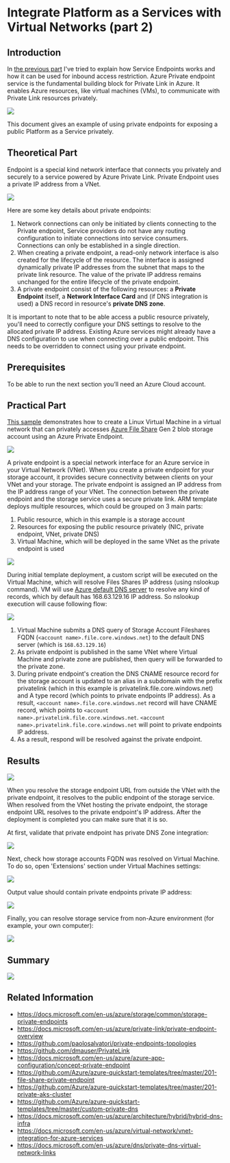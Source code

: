 # Integrate Platform as a Services with Virtual Networks (part 2)
## Introduction

In [the previous part](/paas-vnet-00/README.md) I've tried to explain how Service Endpoints works and how it can be used for inbound access restriction. 
Azure Private endpoint service is the fundamental building block for Private Link in Azure. It enables Azure resources, like virtual machines (VMs), to communicate with Private Link resources privately. 

![](/images/network/paas_vnet_logo.png)

This document gives an example of using private endpoints for exposing a public Platform as a Service privately.

## Theoretical Part

Endpoint is a special kind network interface that connects you privately and securely to a service powered by Azure Private Link. Private Endpoint uses a private IP address from a VNet. 

![](/images/network/priv_end_struct.png)

Here are some key details about private endpoints:
1. Network connections can only be initiated by clients connecting to the Private endpoint, Service providers do not have any routing configuration to initiate connections into service consumers. Connections can only be established in a single direction.
2. When creating a private endpoint, a read-only network interface is also created for the lifecycle of the resource. The interface is assigned dynamically private IP addresses from the subnet that maps to the private link resource. The value of the private IP address remains unchanged for the entire lifecycle of the private endpoint.
3. A private endpoint consist of the following resources: a **Private Endpoint** itself, a **Network Interface Card** and (if DNS integration is used) a DNS record in resource's **private DNS zone**.

It is important to note that to be able access a public resource privately, you'll need to correctly configure your DNS settings to resolve to the allocated private IP address. Existing Azure services might already have a DNS configuration to use when connecting over a public endpoint. This needs to be overridden to connect using your private endpoint.

## Prerequisites

To be able to run the next section you’ll need an Azure Cloud account.

## Practical Part

[This sample](https://github.com/groovy-sky/azure-coredns/blob/master/azure/private-endpoints/azuredeploy.json) demonstrates how to create a Linux Virtual Machine in a virtual network that can privately accesses [Azure File Share](https://docs.microsoft.com/en-us/azure/storage/files/storage-files-introduction) Gen 2 blob storage account using an Azure Private Endpoint. 

<a href="https://portal.azure.com/#create/Microsoft.Template/uri/https%3A%2F%2Fraw.githubusercontent.com%2Fgroovy-sky%2Fazure-coredns%2Fmaster%2Fazure%2Fprivate-endpoints%2Fazuredeploy.json" target="_blank"> <img src="https://raw.githubusercontent.com/Azure/azure-quickstart-templates/master/1-CONTRIBUTION-GUIDE/images/deploytoazure.png"/> </a>

A private endpoint is a special network interface for an Azure service in your Virtual Network (VNet). When you create a private endpoint for your storage account, it provides secure connectivity between clients on your VNet and your storage. The private endpoint is assigned an IP address from the IP address range of your VNet. The connection between the private endpoint and the storage service uses a secure private link. ARM template deploys multiple resources, which could be grouped on 3 main parts:

1. Public resource, which in this example is a storage account
2. Resources for exposing the public resource privately (NIC, private endpoint, VNet, private DNS)
3. Virtual Machine, which will be deployed in the same VNet as the private endpoint is used

![](/images/network/priv_end_arch_00.png)

During initial template deployment, a custom script will be executed on the Virtual Machine, which will resolve Files Shares IP address (using nslookup command). VM will use [Azure default DNS server](https://docs.microsoft.com/en-us/azure/virtual-network/what-is-ip-address-168-63-129-16) to resolve any kind of records, which by default has 168.63.129.16 IP address. So nslookup execution will cause following flow:

![](/images/network/priv_end_arch_01.png)

1. Virtual Machine submits a DNS query of Storage Account Fileshares FQDN (`<account name>.file.core.windows.net`)  to the default DNS server (which is `168.63.129.16`)
2. As private endpoint is published in the same VNet where Virtual Machine and private zone are published, then query will be forwarded to the private zone.
3. During private endpoint's creation the DNS CNAME resource record for the storage account is updated to an alias in a subdomain with the prefix privatelink (which in this example is privatelink.file.core.windows.net) and A type record (which points to private endpoints IP address). As a result, `<account name>.file.core.windows.net` record will have CNAME record, which points to `<account name>.privatelink.file.core.windows.net`. `<account name>.privatelink.file.core.windows.net` will point to private endpoints IP address.
4. As a result, respond will be resolved against the private endpoint.



## Results

![](/images/network/priv_end_res_grp_00.png)

When you resolve the storage endpoint URL from outside the VNet with the private endpoint, it resolves to the public endpoint of the storage service. When resolved from the VNet hosting the private endpoint, the storage endpoint URL resolves to the private endpoint's IP address. After the deployment is completed you can make sure that it is so.

At first, validate that private endpoint has private DNS Zone integration:

![](/images/network/priv_end_dns_zone_00.png)

Next, check how storage accounts FQDN was resolved on Virtual Machine. To do so, open 'Extensions' section under Virtual Machines settings: 

![](/images/network/priv_end_vm_cust_ext_00.png)

Output value should contain private endpoints private IP address: 

![](/images/network/priv_end_vm_cust_ext_01.png)

Finally, you can resolve storage service from non-Azure environment (for example, your own computer):

![](/images/network/priv_end_res_resolv_pub.png)


## Summary

![](/images/network/priv_end_acc_from_on_prem_struct.png)

## Related Information
* https://docs.microsoft.com/en-us/azure/storage/common/storage-private-endpoints
* https://docs.microsoft.com/en-us/azure/private-link/private-endpoint-overview
* https://github.com/paolosalvatori/private-endpoints-topologies
* https://github.com/dmauser/PrivateLink
* https://docs.microsoft.com/en-us/azure/azure-app-configuration/concept-private-endpoint
* https://github.com/Azure/azure-quickstart-templates/tree/master/201-file-share-private-endpoint
* https://github.com/Azure/azure-quickstart-templates/tree/master/201-private-aks-cluster
* https://github.com/Azure/azure-quickstart-templates/tree/master/custom-private-dns
* https://docs.microsoft.com/en-us/azure/architecture/hybrid/hybrid-dns-infra
* https://docs.microsoft.com/en-us/azure/virtual-network/vnet-integration-for-azure-services
* https://docs.microsoft.com/en-us/azure/dns/private-dns-virtual-network-links